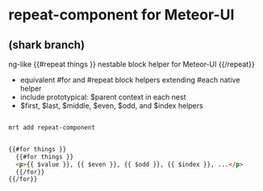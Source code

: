 repeat-component for Meteor-UI
====
(shark branch)
---
ng-like {{#repeat things }} nestable block helper for Meteor-UI {{/repeat}}
 - equivalent #for and #repeat block helpers extending #each native helper
 - include prototypical: $parent context in each nest
 - $first, $last, $middle, $even, $odd, and $index helpers

```sh

mrt add repeat-component

```

```HTML

{{#for things }}
  {{#for things }}
  <p>{{ $value }}, {{ $even }}, {{ $odd }}, {{ $index }}, ...</p>
  {{/for}}
{{/for}}

```
